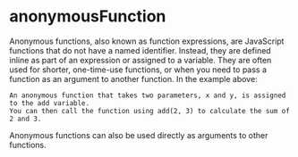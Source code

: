 # anonymousFunction
Anonymous functions, also known as function expressions, are JavaScript functions that do not have a named identifier. Instead, they are defined inline as part of an expression or assigned to a variable. They are often used for shorter, one-time-use functions, or when you need to pass a function as an argument to another function.
In the example above:

    An anonymous function that takes two parameters, x and y, is assigned to the add variable.
    You can then call the function using add(2, 3) to calculate the sum of 2 and 3.

Anonymous functions can also be used directly as arguments to other functions.
